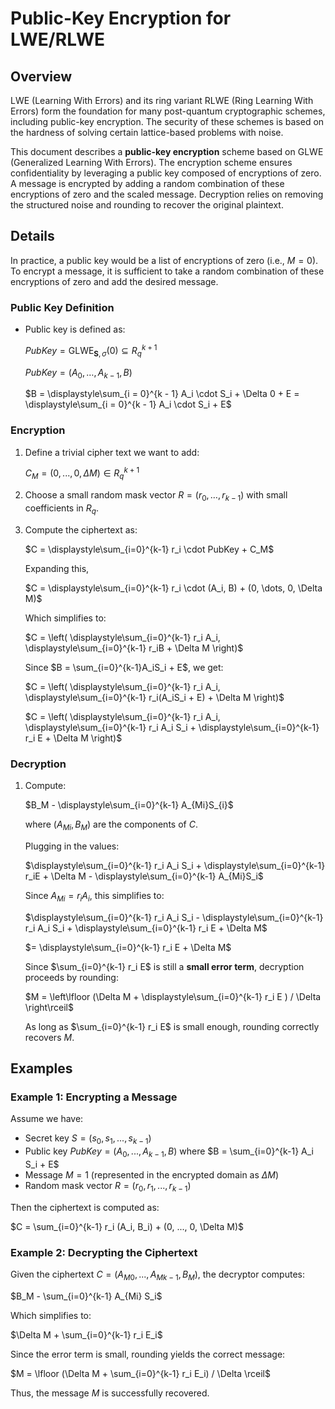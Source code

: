 # Public-Key Encryption for LWE/RLWE

## Overview
LWE (Learning With Errors) and its ring variant RLWE (Ring Learning With Errors) form the foundation for many post-quantum cryptographic schemes, including public-key encryption. The security of these schemes is based on the hardness of solving certain lattice-based problems with noise.

This document describes a **public-key encryption** scheme based on GLWE (Generalized Learning With Errors). The encryption scheme ensures confidentiality by leveraging a public key composed of encryptions of zero. A message is encrypted by adding a random combination of these encryptions of zero and the scaled message. Decryption relies on removing the structured noise and rounding to recover the original plaintext.

## Details
In practice, a public key would be a list of encryptions of zero (i.e., $M = 0$). To encrypt a message, it is sufficient to take a random combination of these encryptions of zero and add the desired message.

### Public Key Definition
- Public key is defined as:

    $PubKey = \text{GLWE}_{\mathbf{S}, \sigma}(0) \subseteq R_q^{k+1}$

    $PubKey =  (A_0, \dots, A_{k-1}, B)$

    $B = \displaystyle\sum_{i = 0}^{k - 1} A_i \cdot S_i + \Delta 0 + E = \displaystyle\sum_{i = 0}^{k - 1} A_i \cdot S_i + E$

### Encryption

1. Define a trivial cipher text we want to add:

    $C_M = (0, ..., 0, \Delta M) \in R_q^{k+1}$

2. Choose a small random mask vector $R = (r_0, \dots, r_{k-1})$ with small coefficients in $R_q$.

3. Compute the ciphertext as:

    $C =  \displaystyle\sum_{i=0}^{k-1} r_i \cdot PubKey + C_M$

    Expanding this,

    $C = \displaystyle\sum_{i=0}^{k-1} r_i \cdot (A_i, B) + (0, \dots, 0, \Delta M)$

    Which simplifies to:

    $C = \left( \displaystyle\sum_{i=0}^{k-1} r_i A_i, \displaystyle\sum_{i=0}^{k-1} r_iB + \Delta M \right)$

    Since $B = \sum_{i=0}^{k-1}A_iS_i + E$, we get:

    $C = \left( \displaystyle\sum_{i=0}^{k-1} r_i A_i, \displaystyle\sum_{i=0}^{k-1} r_i(A_iS_i + E) + \Delta M \right)$

    $C = \left( \displaystyle\sum_{i=0}^{k-1} r_i A_i, \displaystyle\sum_{i=0}^{k-1} r_i A_i S_i + \displaystyle\sum_{i=0}^{k-1} r_i E + \Delta M \right)$

### Decryption

1. Compute:

    $B_M - \displaystyle\sum_{i=0}^{k-1} A_{Mi}S_{i}$

    where $(A_{Mi}, B_M)$ are the components of $C$.

    Plugging in the values:

    $\displaystyle\sum_{i=0}^{k-1} r_i A_i  S_i + \displaystyle\sum_{i=0}^{k-1} r_iE + \Delta M - \displaystyle\sum_{i=0}^{k-1} A_{Mi}S_i$

    Since $A_{Mi} = r_iA_i$, this simplifies to:

    $\displaystyle\sum_{i=0}^{k-1} r_i A_i S_i - \displaystyle\sum_{i=0}^{k-1} r_i A_i S_i + \displaystyle\sum_{i=0}^{k-1} r_i E + \Delta M$

    $= \displaystyle\sum_{i=0}^{k-1} r_i E + \Delta M$

    Since $\sum_{i=0}^{k-1} r_i E$ is still a **small error term**, decryption proceeds by rounding:

    $M = \left\lfloor (\Delta M + \displaystyle\sum_{i=0}^{k-1} r_i E ) / \Delta \right\rceil$

    As long as $\sum_{i=0}^{k-1} r_i E$ is small enough, rounding correctly recovers $M$.

## Examples

### Example 1: Encrypting a Message
Assume we have:
- Secret key $S = (s_0, s_1, ..., s_{k-1})$
- Public key $PubKey = (A_0, ..., A_{k-1}, B)$ where $B = \sum_{i=0}^{k-1} A_i S_i + E$
- Message $M = 1$ (represented in the encrypted domain as $\Delta M$)
- Random mask vector $R = (r_0, r_1, ..., r_{k-1})$

Then the ciphertext is computed as:

$C = \sum_{i=0}^{k-1} r_i (A_i, B_i) + (0, ..., 0, \Delta M)$

### Example 2: Decrypting the Ciphertext

Given the ciphertext $C = (A_{M0}, ..., A_{Mk-1}, B_M)$, the decryptor computes:

$B_M - \sum_{i=0}^{k-1} A_{Mi} S_i$

Which simplifies to:

$\Delta M + \sum_{i=0}^{k-1} r_i E_i$

Since the error term is small, rounding yields the correct message:

$M = \lfloor (\Delta M + \sum_{i=0}^{k-1} r_i E_i) / \Delta \rceil$

Thus, the message $M$ is successfully recovered.

